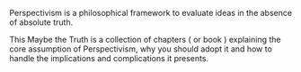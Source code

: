 Perspectivism is a philosophical framework to evaluate ideas in the absence of absolute truth.

This Maybe the Truth is a collection of chapters ( or book ) explaining the core assumption of Perspectivism, why you should adopt it and how to handle the implications and complications it presents.
